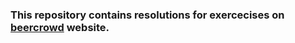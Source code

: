 ### This repository contains resolutions for exercecises on [beercrowd](https://www.beecrowd.com.br/judge/en/login) website.

